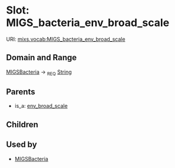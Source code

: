 
# Slot: MIGS_bacteria_env_broad_scale




URI: [mixs.vocab:MIGS_bacteria_env_broad_scale](https://w3id.org/mixs/vocab/MIGS_bacteria_env_broad_scale)


## Domain and Range

[MIGSBacteria](MIGSBacteria.md) ->  <sub>REQ</sub> [String](types/String.md)

## Parents

 *  is_a: [env_broad_scale](env_broad_scale.md)

## Children


## Used by

 * [MIGSBacteria](MIGSBacteria.md)
